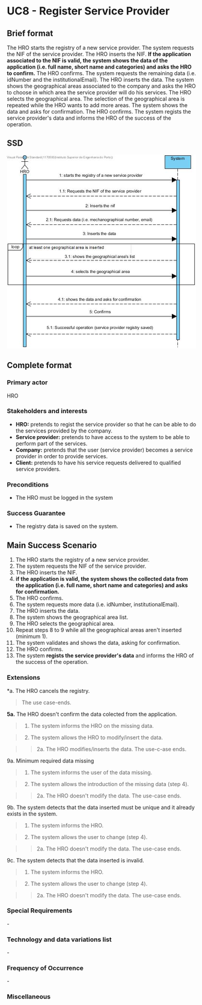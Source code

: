 ﻿# UC8 - Register Service Provider

## Brief format

The HRO starts the registry of a new service provider. The system requests the NIF of the service provider. The HRO inserts the NIF. **If the application associated to the NIF is valid, the system shows the data of the application (i.e. full name, short name and categories) and asks the HRO to confirm.** The HRO confirms. The system requests the remaining data (i.e. idNumber and the institutionalEmail). The HRO inserts the data. The system shows the geographical areas associated to the company and asks the HRO to choose in which area the service provider will do his services. The HRO selects the geographical area. The selection of the geographical area is repeated while the HRO wants to add more areas. The system shows the data and asks for confirmation. The HRO confirms. The system regists the service provider's data and informs the HRO of the success of the operation.

## SSD
![SSD_UC8.jpg](SSD_UC8.jpg)


## Complete format

### Primary actor

HRO

### Stakeholders and interests
* **HRO:** pretends to regist the service provider so that he can be able to do the services provided by the company.
* **Service provider:** pretends to have access to the system to be able to perform part of the services.
* **Company:** pretends that the user (service provider) becomes a service provider in order to provide services.
* **Client:** pretends to have his service requests delivered to qualified service providers.


### Preconditions
* The HRO must be logged in the system

### Success Guarantee
* The registry data is saved on the system.

## Main Success Scenario

1. The HRO starts the registry of a new service provider.
2. The system requests the NIF of the service provider.
3. The HRO inserts the NIF.
4. **if the application is valid, the system shows the collected data from the application (i.e. full name, short name and categories) and asks for confirmation.**
5. The HRO confirms.
6. The system requests more data (i.e. idNumber, institutionalEmail). 
7. The HRO inserts the data.
8. The system shows the geographical area list. 
9. The HRO selects the geographical area.
10. Repeat steps 8 to 9 while all the geographical areas aren't inserted (minimum 1).
11. The system validates and shows the data, asking for confirmation.
12. The HRO confirms. 
13. The system **regists the service provider's data** and informs the HRO of the success of the operation. 

### Extensions

*a. The HRO cancels the registry.

> The use case-ends.

**5a.** The HRO doesn't confirm the data colected from the application.

>	1.  The system informs the HRO on the missing data.

>	2.  The system allows the HRO to modify/insert the data.

>	>   2a. The HRO modifies/inserts the data. The use-c-ase ends.

9a. Minimum required data missing

>	1.  The system informs the user of the data missing.

>	2.  The system allows the introduction of the missing data (step 4).

>	>   2a. The HRO doesn't modify the data. The use-case ends.

9b. The system detects that the data inserted must be unique and it already exists in the system.

>	1.  The system informs the HRO.

>	2.  The system allows the user to change (step 4).

>	>   2a. The HRO doesn't modify the data. The use-case ends.

9c. The system detects that the data inserted is invalid.

>	1.  The system informs the HRO.

>	2.  The system allows the user to change (step 4).

>	>   2a. The HRO doesn't modify the data. The use-case ends.


### Special Requirements
\-

### Technology and data variations list
\-

### Frequency of Occurrence
\-

### Miscellaneous

